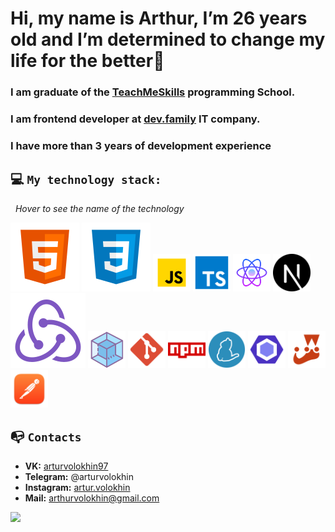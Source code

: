 # Hi, my name is Arthur, I’m 26 years old and I’m determined to change my life for the better👋

### I am graduate of the  [TeachMeSkills](https://teachmeskills.by) programming School.
### I am frontend developer at  [dev.family](https://dev.family/) IT company.
### I have more than 3 years of development experience

## 💻 `My technology stack:`

   &nbsp;&nbsp;*Hover to see the name of the technology*

<a href="https://html.spec.whatwg.org/" title="HTML5"><img src="https://github.com/arturvolokhin/images/blob/main/icons/html.svg" /></a>
<a href="https://www.w3.org/Style/CSS/Overview.en.html" title="CSS3"><img src="https://github.com/arturvolokhin/images/blob/main/icons/css.svg" /></a>
<a href="https://www.javascript.com/" title="JavaScript"><img src="https://github.com/arturvolokhin/images/blob/main/icons/js.svg" width="60px" /></a>
<a href="https://www.typescriptlang.org/" title="TypeScript"><img src="https://github.com/arturvolokhin/images/blob/main/icons/typescript.svg" width="60px" /></a>
<a href="https://reactjs.org/" title="React"><img src="https://github.com/arturvolokhin/images/blob/main/icons/react.svg" width="60px" /></a>
<a href="https://nextjs.org/" title="Next.js"><img src="https://github.com/arturvolokhin/images/blob/main/icons/nextjs.svg" width="60px" /></a>
<a href="https://redux.js.org/" title="Redux"><img src="https://github.com/arturvolokhin/images/blob/main/icons/redux.svg" /></a>
<a href="https://webpack.js.org/" title="Webpack"><img src="https://github.com/arturvolokhin/images/blob/main/icons/webpack.svg" width="60px"/></a>
<a href="https://git-scm.com/" title="Git"><img src="https://github.com/arturvolokhin/images/blob/main/icons/git.svg" width="60px" /></a>
<a href="https://www.npmjs.com/" title="Npm"><img src="https://github.com/arturvolokhin/images/blob/main/icons/npm.svg" width="60px"/></a>
<a href="https://yarnpkg.com/" title="Yarn"><img src="https://github.com/arturvolokhin/images/blob/main/icons/yarn.svg" width="60px"/></a>
<a href="https://eslint.org/" title="ESLint"><img src="https://github.com/arturvolokhin/images/blob/main/icons/eslint.svg" width="60px"/></a>
<a href="https://jestjs.io/ru/" title="Jest"><img src="https://github.com/arturvolokhin/images/blob/main/icons/jest.svg" width="60px"/></a>
<a href="https://www.postman.com/" title="Postman"><img src="https://github.com/arturvolokhin/images/blob/main/icons/postman.png" width="60px"/></a>




## 📭 `Contacts`
- **VK:** <a href="https://vk.com/arturvolokhin97" target="_blank">arturvolokhin97</a>
- **Telegram:** @arturvolokhin
- **Instagram:** <a href="instagram.com/artur.volokhin" target="_blank">artur.volokhin</a>
- **Mail:** arthurvolokhin@gmail.com


<img src='https://github-readme-stats.vercel.app/api?username=arturvolokhin&&show_icons=true'>
